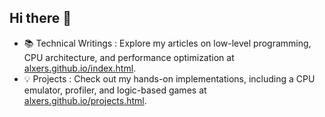 ## Hi there 👋

- 📚 Technical Writings : Explore my articles on low-level programming, CPU architecture, and performance optimization at [alxers.github.io/index.html](alxers.github.io/index.html).
- 💡 Projects : Check out my hands-on implementations, including a CPU emulator, profiler, and logic-based games at [alxers.github.io/projects.html](alxers.github.io/projects.html).

<!--
**alxers/alxers** is a ✨ _special_ ✨ repository because its `README.md` (this file) appears on your GitHub profile.

Here are some ideas to get you started:

- 🔭 I’m currently working on ...
- 🌱 I’m currently learning ...
- 👯 I’m looking to collaborate on ...
- 🤔 I’m looking for help with ...
- 💬 Ask me about ...
- 📫 How to reach me: ...
- 😄 Pronouns: ...
- ⚡ Fun fact: ...
-->
